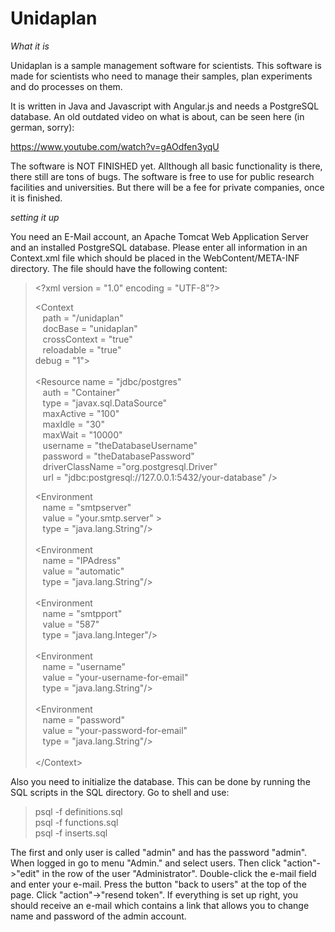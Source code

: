 # Unidaplan

*What it is*

Unidaplan is a sample management software for scientists. This software is made for scientists who need to manage their samples, plan experiments and do processes on them. 

It is written in Java and Javascript with Angular.js and needs a PostgreSQL database. An old outdated video on what is about,
can be seen here (in german, sorry):

https://www.youtube.com/watch?v=gAOdfen3yqU

The software is NOT FINISHED yet. Allthough all basic functionality is there, there still are tons of bugs. The software
is free to use for public research facilities and universities. But there will be a fee for private companies, once it is
finished.


*setting it up*

You need an E-Mail account, an Apache Tomcat Web Application Server and an installed PostgreSQL database. Please enter all
information in an Context.xml file which should be placed in the WebContent/META-INF directory. The file should have the
following content:

> &lt;?xml version = "1.0" encoding = "UTF-8"?&gt;
> 
>   &lt;Context <br>
>   &nbsp;&nbsp; path = "/unidaplan" <br>
>   &nbsp;&nbsp; docBase = "unidaplan" <br>
>   &nbsp;&nbsp; crossContext = "true" <br>
>   &nbsp;&nbsp; reloadable = "true" <br>
>    debug = "1"><br>
>	<br>
>  &lt;Resource name = "jdbc/postgres" <br>
>  &nbsp;&nbsp; auth = "Container" <br>
>  &nbsp;&nbsp; type = "javax.sql.DataSource" <br>
>  &nbsp;&nbsp; maxActive = "100" <br>
>  &nbsp;&nbsp; maxIdle = "30" <br>
>  &nbsp;&nbsp; maxWait = "10000" <br>
>  &nbsp;&nbsp; username = "theDatabaseUsername" <br>
>  &nbsp;&nbsp; password = "theDatabasePassword" <br>
>  &nbsp;&nbsp; driverClassName ="org.postgresql.Driver" <br>
>  &nbsp;&nbsp; url = "jdbc:postgresql://127.0.0.1:5432/your-database" /&gt; 
>             
>
> &lt;Environment <br>
> &nbsp;&nbsp; name = "smtpserver" <br>
> &nbsp;&nbsp; value = "your.smtp.server" > <br>
> &nbsp;&nbsp; type = "java.lang.String"/> <br>
> &nbsp;&nbsp; <br>
> &lt;Environment <br>
> &nbsp;&nbsp; name = "IPAdress" <br>
> &nbsp;&nbsp; value = "automatic" <br>
> &nbsp;&nbsp; type = "java.lang.String"/&gt; <br>
> &nbsp;&nbsp; <br>
> &lt;Environment <br>
> &nbsp;&nbsp; name = "smtpport" <br>
> &nbsp;&nbsp; value = "587" <br>
> &nbsp;&nbsp; type = "java.lang.Integer"/&gt;  <br> 
> &nbsp;&nbsp; <br>
> &lt;Environment <br>
> &nbsp;&nbsp; name = "username" <br>
> &nbsp;&nbsp; value = "your-username-for-email" <br>
> &nbsp;&nbsp; type = "java.lang.String"/&gt;  <br> 
> &nbsp;&nbsp; <br>
> &lt;Environment <br>
> &nbsp;&nbsp; name = "password" <br>
> &nbsp;&nbsp; value = "your-password-for-email" <br>
> &nbsp;&nbsp; type = "java.lang.String"/&gt;  <br>           
> &lt;/Context&gt;


Also you need to initialize the database. This can be done by running the SQL scripts in the SQL directory. Go to shell and use:
> psql -f definitions.sql <br/>
> psql -f functions.sql <br/>
> psql -f inserts.sql <br/>

The first and only user is called "admin" and has the password "admin". When logged in go to menu "Admin." and select users. Then click "action"->"edit" in the row of the user "Administrator". Double-click the e-mail field and enter your e-mail. Press the button "back to users" at the top of the page. Click "action"->"resend token". If everything is set up right, you should receive an e-mail which contains a link that allows you to change name and password of the admin account. 
